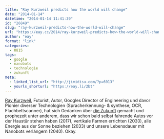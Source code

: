 ```yaml
---
title: "Ray Kurzweil predicts how the world will change"
date: "2014-01-14"
datetime: "2014-01-14 11:41:39"
id: "26849"
slug: "ray-kurzweil-predicts-how-the-world-will-change"
url: "https://eay.cc/2014/ray-kurzweil-predicts-how-the-world-will-change/"
author: "eay"
format: "link"
categories:
  - 0815
tags:
  - google
  - nanobots
  - technologie
  - zukunft
meta:
  - linked_list_url: "http://jimidisu.com/?p=6013"
  - yourls_shorturl: "https://eay.li/2bt"
---
```


[Ray Kurzweil](https://en.wikipedia.org/wiki/Ray_Kurzweil), Futurist, Autor, Googles Director of Engineering und davor Pionier diverser Technologien (Spracherkennung- & synthese, OCR, Flachbettscanner), hat sich Gedanken über [die Zukunft](//eay.cc/tag/zukunft/) gemacht und prophezeit unter anderem, dass wir schon bald selbst fahrende Autos vor der Haustür stehen haben (2017), vertikale Farmen errichten (2030), alle Energie aus der Sonne beziehen (2033) und unsere Lebensdauer mit Nanobots verlängern (2040). Okay.
